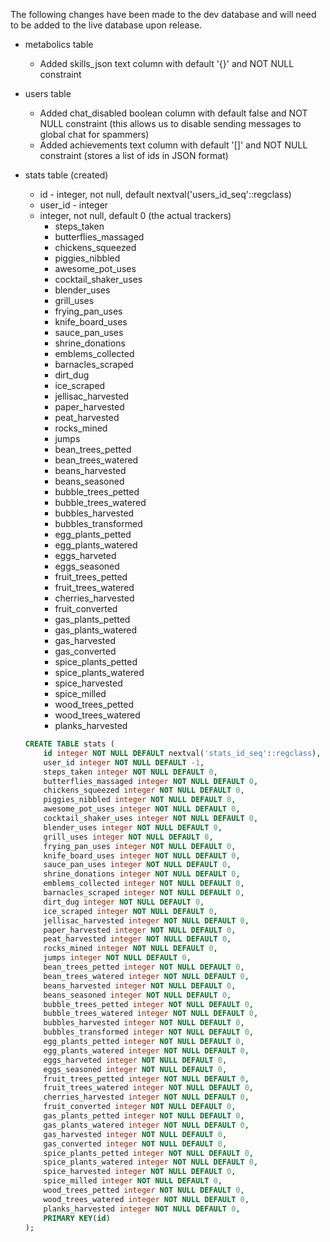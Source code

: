 The following changes have been made to the dev database and will need to be added to the live database upon release.

- metabolics table
    - Added skills_json text column with default '{}' and NOT NULL constraint

- users table
    - Added chat_disabled boolean column with default false and NOT NULL constraint
      (this allows us to disable sending messages to global chat for spammers)
    - Added achievements text column with default '[]' and NOT NULL constraint
      (stores a list of ids in JSON format)

- stats table (created)
    - id - integer, not null, default nextval('users_id_seq'::regclass)
    - user_id - integer
    - integer, not null, default 0 (the actual trackers)
        - steps_taken
        - butterflies_massaged
        - chickens_squeezed
        - piggies_nibbled
        - awesome_pot_uses
        - cocktail_shaker_uses
        - blender_uses
        - grill_uses
        - frying_pan_uses
        - knife_board_uses
        - sauce_pan_uses
        - shrine_donations
        - emblems_collected
        - barnacles_scraped
        - dirt_dug
        - ice_scraped
        - jellisac_harvested
        - paper_harvested
        - peat_harvested
        - rocks_mined
        - jumps
        - bean_trees_petted
        - bean_trees_watered
        - beans_harvested
        - beans_seasoned
        - bubble_trees_petted
        - bubble_trees_watered
        - bubbles_harvested
        - bubbles_transformed
        - egg_plants_petted
        - egg_plants_watered
        - eggs_harveted
        - eggs_seasoned
        - fruit_trees_petted
        - fruit_trees_watered
        - cherries_harvested
        - fruit_converted
        - gas_plants_petted
        - gas_plants_watered
        - gas_harvested
        - gas_converted
        - spice_plants_petted
        - spice_plants_watered
        - spice_harvested
        - spice_milled
        - wood_trees_petted
        - wood_trees_watered
        - planks_harvested
        
    ```SQL
    CREATE TABLE stats (
    	id integer NOT NULL DEFAULT nextval('stats_id_seq'::regclass),
    	user_id integer NOT NULL DEFAULT -1,
    	steps_taken integer NOT NULL DEFAULT 0,
    	butterflies_massaged integer NOT NULL DEFAULT 0,
    	chickens_squeezed integer NOT NULL DEFAULT 0,
    	piggies_nibbled integer NOT NULL DEFAULT 0,
    	awesome_pot_uses integer NOT NULL DEFAULT 0,
    	cocktail_shaker_uses integer NOT NULL DEFAULT 0,
    	blender_uses integer NOT NULL DEFAULT 0,
    	grill_uses integer NOT NULL DEFAULT 0,
    	frying_pan_uses integer NOT NULL DEFAULT 0,
    	knife_board_uses integer NOT NULL DEFAULT 0,
    	sauce_pan_uses integer NOT NULL DEFAULT 0,
    	shrine_donations integer NOT NULL DEFAULT 0,
    	emblems_collected integer NOT NULL DEFAULT 0,
    	barnacles_scraped integer NOT NULL DEFAULT 0,
    	dirt_dug integer NOT NULL DEFAULT 0,
    	ice_scraped integer NOT NULL DEFAULT 0,
    	jellisac_harvested integer NOT NULL DEFAULT 0,
    	paper_harvested integer NOT NULL DEFAULT 0,
    	peat_harvested integer NOT NULL DEFAULT 0,
    	rocks_mined integer NOT NULL DEFAULT 0,
    	jumps integer NOT NULL DEFAULT 0,
    	bean_trees_petted integer NOT NULL DEFAULT 0,
    	bean_trees_watered integer NOT NULL DEFAULT 0,
    	beans_harvested integer NOT NULL DEFAULT 0,
    	beans_seasoned integer NOT NULL DEFAULT 0,
    	bubble_trees_petted integer NOT NULL DEFAULT 0,
    	bubble_trees_watered integer NOT NULL DEFAULT 0,
    	bubbles_harvested integer NOT NULL DEFAULT 0,
    	bubbles_transformed integer NOT NULL DEFAULT 0,
    	egg_plants_petted integer NOT NULL DEFAULT 0,
    	egg_plants_watered integer NOT NULL DEFAULT 0,
    	eggs_harveted integer NOT NULL DEFAULT 0,
    	eggs_seasoned integer NOT NULL DEFAULT 0,
    	fruit_trees_petted integer NOT NULL DEFAULT 0,
    	fruit_trees_watered integer NOT NULL DEFAULT 0,
    	cherries_harvested integer NOT NULL DEFAULT 0,
    	fruit_converted integer NOT NULL DEFAULT 0,
    	gas_plants_petted integer NOT NULL DEFAULT 0,
    	gas_plants_watered integer NOT NULL DEFAULT 0,
    	gas_harvested integer NOT NULL DEFAULT 0,
    	gas_converted integer NOT NULL DEFAULT 0,
    	spice_plants_petted integer NOT NULL DEFAULT 0,
    	spice_plants_watered integer NOT NULL DEFAULT 0,
    	spice_harvested integer NOT NULL DEFAULT 0,
    	spice_milled integer NOT NULL DEFAULT 0,
    	wood_trees_petted integer NOT NULL DEFAULT 0,
    	wood_trees_watered integer NOT NULL DEFAULT 0,
    	planks_harvested integer NOT NULL DEFAULT 0,
    	PRIMARY KEY(id)
    );
    ```